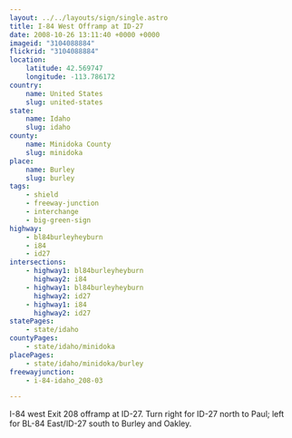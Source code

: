 ```yaml
---
layout: ../../layouts/sign/single.astro
title: I-84 West Offramp at ID-27
date: 2008-10-26 13:11:40 +0000 +0000
imageid: "3104088884"
flickrid: "3104088884"
location:
    latitude: 42.569747
    longitude: -113.786172
country:
    name: United States
    slug: united-states
state:
    name: Idaho
    slug: idaho
county:
    name: Minidoka County
    slug: minidoka
place:
    name: Burley
    slug: burley
tags:
    - shield
    - freeway-junction
    - interchange
    - big-green-sign
highway:
    - bl84burleyheyburn
    - i84
    - id27
intersections:
    - highway1: bl84burleyheyburn
      highway2: i84
    - highway1: bl84burleyheyburn
      highway2: id27
    - highway1: i84
      highway2: id27
statePages:
    - state/idaho
countyPages:
    - state/idaho/minidoka
placePages:
    - state/idaho/minidoka/burley
freewayjunction:
    - i-84-idaho_208-03

---
```

I-84 west Exit 208 offramp at ID-27.  Turn right for ID-27 north to Paul; left for BL-84 East/ID-27 south to Burley and Oakley.